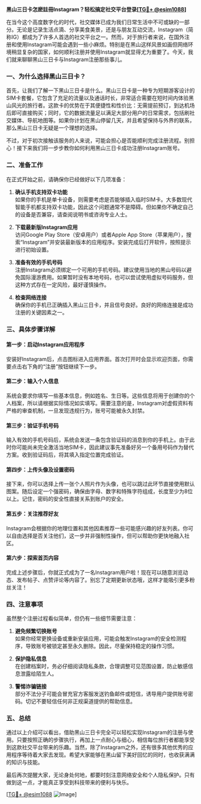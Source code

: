 **黑山三日卡怎麽註冊Instagram？轻松搞定社交平台登录[[TG💪+ @esim1088](https://t.me/s/esim1088)]**

在当今这个高度数字化的时代，社交媒体已成为我们日常生活中不可或缺的一部分。无论是记录生活点滴、分享美食美景，还是与朋友互动交流，Instagram（简称IG）都成为了许多人首选的社交平台之一。然而，对于旅行者来说，在国外注册和使用Instagram可能会遇到一些小麻烦。特别是在黑山这样风景如画但网络环境稍显复杂的国家，如何顺利注册并使用Instagram就显得尤为重要了。今天，我们就来聊聊黑山三日卡与Instagram注册那些事儿。

### 一、为什么选择黑山三日卡？

首先，让我们了解一下黑山三日卡是什么。黑山三日卡是一种专为短期游客设计的SIM卡套餐，它包含了充足的流量以及通话时长，非常适合需要在短时间内体验黑山风光的旅行者。这款卡的优势在于其便捷性和性价比：无需提前预订，到达机场后即可直接购买；同时，它的数据流量足以满足大部分用户的日常需求，包括刷社交媒体、导航地图等。如果你计划在黑山停留几天，并且希望保持与外界的联系，那么黑山三日卡无疑是一个理想的选择。

不过，对于初次接触该服务的人来说，可能会担心是否能顺利完成注册流程。别担心！接下来我们将一步步教你如何利用黑山三日卡成功注册Instagram账号。

### 二、准备工作

在正式开始之前，请确保你已经做好以下几项准备：

1. **确认手机支持双卡功能**  
   如果你的手机是单卡设备，则需要考虑是否能够插入临时SIM卡。大多数现代智能手机都支持双卡功能，因此这个问题通常不是障碍。但如果你不确定自己的设备是否兼容，请查阅说明书或咨询专业人士。

2. **下载最新版Instagram应用**  
   访问Google Play Store（安卓用户）或者Apple App Store（苹果用户），搜索“Instagram”并安装最新版本的应用程序。安装完成后打开软件，按照提示进行初始设置。

3. **准备有效的手机号码**  
   注册Instagram必须绑定一个可用的手机号码。建议使用当地的黑山号码以避免国际漫游费用。如果暂时没有本地号码，也可以尝试使用虚拟号码服务，但这种方式存在一定风险，最好谨慎操作。

4. **检查网络连接**  
   确保你的手机已正确插入黑山三日卡，并且信号良好。良好的网络连接是成功注册的关键因素之一。

### 三、具体步骤详解

#### 第一步：启动Instagram应用程序
安装好Instagram后，点击图标进入应用界面。首次打开时会显示欢迎页面，你需要点击右下角的“注册”按钮继续下一步。

#### 第二步：输入个人信息
系统会要求你填写一些基本信息，例如姓名、生日等。这些信息将用于创建你的个人档案，所以请根据实际情况如实填写。需要注意的是，Instagram对虚假资料有严格的审查机制，一旦发现违规行为，账号可能被永久封禁。

#### 第三步：验证手机号码
输入有效的手机号码后，系统会发送一条包含验证码的消息到你的手机上。由于此时你可能尚未完全激活当地SIM卡，因此建议事先准备好另一个备用号码作为替代方案。收到验证码后，将其填入指定位置完成验证。

#### 第四步：上传头像及设置密码
接下来，你可以选择上传一张个人照片作为头像，也可以跳过此环节直接使用默认图案。随后设定一个强密码，确保由字母、数字和特殊字符组成，长度至少为8位以上。记住，密码的安全性直接关系到账户的安全。

#### 第五步：关注推荐好友
Instagram会根据你的地理位置和其他因素推荐一些可能感兴趣的好友列表。你可以自由选择是否关注他们，这一步并非强制性操作，但可以帮助你更快地融入社区。

#### 第六步：探索首页内容
完成上述步骤后，你就正式成为了一名Instagram用户啦！现在可以随意浏览动态、发布帖子、点赞评论等内容了。别忘了定期更新状态哦，这样才能吸引更多粉丝关注！

### 四、注意事项

虽然整个注册过程看似简单，但仍有一些细节需要注意：

1. **避免频繁切换账号**  
   如果你经常更换设备或重新安装应用，可能会触发Instagram的安全检测程序，导致账号被锁定甚至永久删除。因此，尽量保持稳定的操作习惯。

2. **保护隐私信息**  
   在创建档案时，务必仔细阅读隐私条款，合理调整可见范围设置，防止敏感信息泄露给陌生人。

3. **警惕诈骗链接**  
   部分不法分子可能会冒充官方客服发送钓鱼邮件或短信，诱导用户提供账号密码。切记不要轻信任何非正规渠道提供的帮助信息。

### 五、总结

通过以上介绍可以看出，借助黑山三日卡完全可以轻松实现Instagram的注册与使用。只要按照正确的步骤执行，再加上一点耐心与细心，相信每位旅行者都能享受到这款社交平台带来的乐趣。当然，除了Instagram之外，还有很多其他优秀的应用程序等待着大家去发现。希望大家能够在黑山留下美好回忆的同时，也收获满满的知识与技能。

最后再次提醒大家，无论身处何地，都要时刻注意网络安全和个人隐私保护。只有做到这一点，才能真正享受到科技带来的便利与快乐。

[[TG💪+ @esim1088](https://t.me/s/esim1088) ![Image](https://i.postimg.cc/4NQfJmqS/Snipaste-2025-05-13-00-14-12.png)]